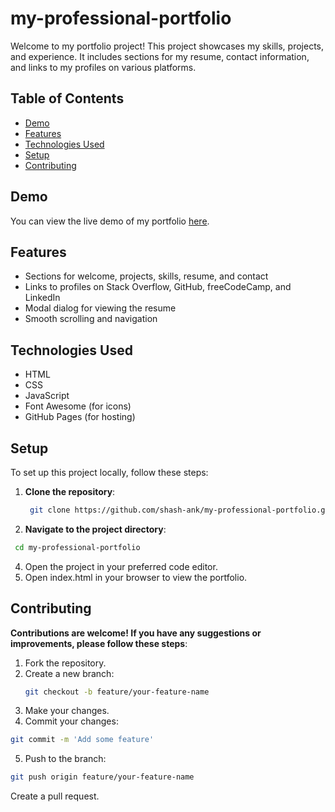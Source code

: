 # my-professional-portfolio

Welcome to my portfolio project! This project showcases my skills, projects, and experience. It includes sections for my resume, contact information, and links to my profiles on various platforms.
## Table of Contents
- [Demo](#demo)
- [Features](#features)
- [Technologies Used](#technologies-used)
- [Setup](#setup)
- [Contributing](#contributing)

  
## Demo 
You can view the live demo of my portfolio [here](https://shash-ank.github.io/my-professional-portfolio/).

## Features 
- Sections for welcome, projects, skills, resume, and contact
- Links to profiles on Stack Overflow, GitHub, freeCodeCamp, and LinkedIn
- Modal dialog for viewing the resume
- Smooth scrolling and navigation

## Technologies Used 
- HTML
- CSS
- JavaScript
- Font Awesome (for icons)
- GitHub Pages (for hosting)

## Setup 

To set up this project locally, follow these steps: 
1. **Clone the repository**:
   ```bash
    git clone https://github.com/shash-ank/my-professional-portfolio.git
   ```
3. **Navigate to the project directory**:
```bash
 cd my-professional-portfolio
```
4. Open the project in your preferred code editor.
5. Open index.html in your browser to view the portfolio.

 ## Contributing 
 **Contributions are welcome! If you have any suggestions or improvements, please follow these steps**: 
 1. Fork the repository.
 2. Create a new branch:
    ```bash
    git checkout -b feature/your-feature-name
    ```
3. Make your changes.
4. Commit your changes:
```bash
git commit -m 'Add some feature'
```
5. Push to the branch:
```bash
git push origin feature/your-feature-name
 ```
Create a pull request. 

